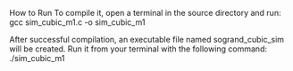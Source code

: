 How to Run
To compile it, open a terminal in the source directory and run:
gcc sim_cubic_m1.c -o sim_cubic_m1

After successful compilation, an executable file named sogrand_cubic_sim will be created. Run it from your terminal with the following command:
./sim_cubic_m1
